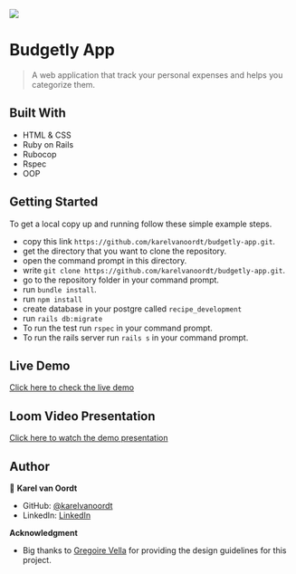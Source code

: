![](https://img.shields.io/badge/Microverse-blueviolet)

# Budgetly App

> A web application that track your personal expenses and helps you categorize them.



## Built With

- HTML & CSS
- Ruby on Rails
- Rubocop
- Rspec
- OOP


## Getting Started

To get a local copy up and running follow these simple example steps.

- copy this link `https://github.com/karelvanoordt/budgetly-app.git`.
- get the directory that you want to clone the repository.
- open the command prompt in this directory.
- write `git clone https://github.com/karelvanoordt/budgetly-app.git`.
- go to the repository folder in your command prompt.
- run `bundle install`.
- run `npm install`
- create database in your postgre called `recipe_development`
- run `rails db:migrate`
- To run the test run `rspec` in your command prompt.
- To run the rails server run  `rails s` in your command prompt.

## Live Demo

[Click here to check the live demo](https://desolate-peak-95618.herokuapp.com/)

## Loom Video Presentation
[Click here to watch the demo presentation](https://www.loom.com/share/23dc43c44bb445778e636a0c295f34e9)

## Author

👤 **Karel van Oordt**

- GitHub: [@karelvanoordt](https://github.com/karelvanoordt)
- LinkedIn: [LinkedIn](https://www.linkedin.com/in/karelvanoordt/)


**Acknowledgment**

- Big thanks to [Gregoire Vella](https://www.behance.net/gregoirevella) for providing the design guidelines for this project.



